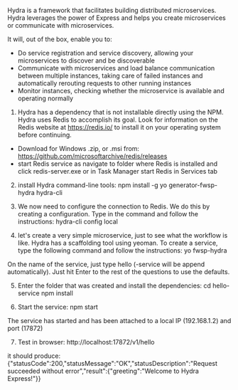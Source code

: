 Hydra is a framework that facilitates building distributed microservices. 
Hydra leverages the power of Express and helps you create microservices or communicate with microservices.

It will, out of the box, enable you to:
- Do service registration and service discovery, allowing your microservices to discover and be discoverable
- Communicate with microservices and load balance communication between multiple instances, taking care of failed instances and automatically rerouting requests to other running instances
- Monitor instances, checking whether the microservice is available and operating normally

1. Hydra has a dependency that is not installable directly using the NPM. Hydra uses Redis to accomplish its goal. 
Look for information on the Redis website at https://redis.io/ to install it on your operating system before continuing.
- Download for Windows .zip, or .msi from: https://github.com/microsoftarchive/redis/releases
- start Redis service as navigate to folder where Redis is installed and click redis-server.exe
or in Task Manager start Redis in Services tab

2. install Hydra command-line tools:
npm install -g yo generator-fwsp-hydra hydra-cli

3. We now need to configure the connection to Redis. We do this by creating a configuration. Type in the command and follow the instructions:
hydra-cli config local

4. let's create a very simple microservice, just to see what the workflow is like. Hydra has a scaffolding tool using yeoman. To create a service, type the following command and follow the instructions:
yo fwsp-hydra

On the name of the service, just type hello (-service will be append automatically). Just hit Enter to the rest of the questions to use the defaults.

5. Enter the folder that was created and install the dependencies:
cd hello-service
npm install

6. Start the service:
npm start

The service has started and has been attached to a local IP (192.168.1.2) and port (17872)

7. Test in browser:
http://localhost:17872/v1/hello

it should produce: 
{"statusCode":200,"statusMessage":"OK","statusDescription":"Request succeeded without error","result":{"greeting":"Welcome to Hydra Express!"}}